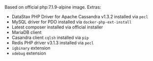 Based on official php:7.1.9-alpine image. Extras:
- DataStax PHP Driver for Apache Cassandra v1.3.2 installed via `pecl`
- MySQL driver for PDO installed via `docker-php-ext-install` 
- Latest composer installed via official installer
- MariaDB client
- Casandra client `cqlsh` installed via `pip`
- Redis PHP driver v3.1.3 installed via `pecl`
- `igbinary` extension
- `xdebug` extension